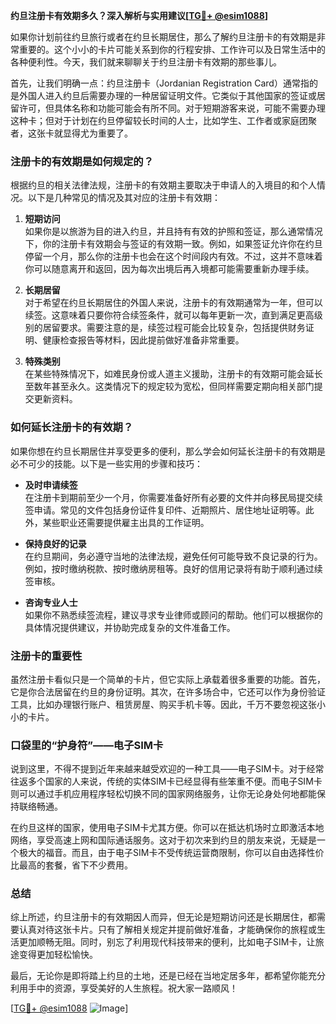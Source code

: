 **约旦注册卡有效期多久？深入解析与实用建议[[TG💪+ @esim1088](https://t.me/s/esim1088)]**

如果你计划前往约旦旅行或者在约旦长期居住，那么了解约旦注册卡的有效期是非常重要的。这个小小的卡片可能关系到你的行程安排、工作许可以及日常生活中的各种便利性。今天，我们就来聊聊关于约旦注册卡有效期的那些事儿。

首先，让我们明确一点：约旦注册卡（Jordanian Registration Card）通常指的是外国人进入约旦后需要办理的一种居留证明文件。它类似于其他国家的签证或居留许可，但具体名称和功能可能会有所不同。对于短期游客来说，可能不需要办理这种卡；但对于计划在约旦停留较长时间的人士，比如学生、工作者或家庭团聚者，这张卡就显得尤为重要了。

### 注册卡的有效期是如何规定的？

根据约旦的相关法律法规，注册卡的有效期主要取决于申请人的入境目的和个人情况。以下是几种常见的情况及其对应的注册卡有效期：

1. **短期访问**  
   如果你是以旅游为目的进入约旦，并且持有有效的护照和签证，那么通常情况下，你的注册卡有效期会与签证的有效期一致。例如，如果签证允许你在约旦停留一个月，那么你的注册卡也会在这个时间段内有效。不过，这并不意味着你可以随意离开和返回，因为每次出境后再入境都可能需要重新办理手续。

2. **长期居留**  
   对于希望在约旦长期居住的外国人来说，注册卡的有效期通常为一年，但可以续签。这意味着只要你符合续签条件，就可以每年更新一次，直到满足更高级别的居留要求。需要注意的是，续签过程可能会比较复杂，包括提供财务证明、健康检查报告等材料，因此提前做好准备非常重要。

3. **特殊类别**  
   在某些特殊情况下，如难民身份或人道主义援助，注册卡的有效期可能会延长至数年甚至永久。这类情况下的规定较为宽松，但同样需要定期向相关部门提交更新资料。

### 如何延长注册卡的有效期？

如果你想在约旦长期居住并享受更多的便利，那么学会如何延长注册卡的有效期是必不可少的技能。以下是一些实用的步骤和技巧：

- **及时申请续签**  
  在注册卡到期前至少一个月，你需要准备好所有必要的文件并向移民局提交续签申请。常见的文件包括身份证件复印件、近期照片、居住地址证明等。此外，某些职业还需要提供雇主出具的工作证明。

- **保持良好的记录**  
  在约旦期间，务必遵守当地的法律法规，避免任何可能导致不良记录的行为。例如，按时缴纳税款、按时缴纳房租等。良好的信用记录将有助于顺利通过续签审核。

- **咨询专业人士**  
  如果你不熟悉续签流程，建议寻求专业律师或顾问的帮助。他们可以根据你的具体情况提供建议，并协助完成复杂的文件准备工作。

### 注册卡的重要性

虽然注册卡看似只是一个简单的卡片，但它实际上承载着很多重要的功能。首先，它是你合法居留在约旦的身份证明。其次，在许多场合中，它还可以作为身份验证工具，比如办理银行账户、租赁房屋、购买手机卡等。因此，千万不要忽视这张小小的卡片。

### 口袋里的“护身符”——电子SIM卡

说到这里，不得不提到近年来越来越受欢迎的一种工具——电子SIM卡。对于经常往返多个国家的人来说，传统的实体SIM卡已经显得有些笨重不便。而电子SIM卡则可以通过手机应用程序轻松切换不同的国家网络服务，让你无论身处何地都能保持联络畅通。

在约旦这样的国家，使用电子SIM卡尤其方便。你可以在抵达机场时立即激活本地网络，享受高速上网和国际通话服务。这对于初次来到约旦的朋友来说，无疑是一个极大的福音。而且，由于电子SIM卡不受传统运营商限制，你可以自由选择性价比最高的套餐，省下不少费用。

### 总结

综上所述，约旦注册卡的有效期因人而异，但无论是短期访问还是长期居住，都需要认真对待这张卡片。只有了解相关规定并提前做好准备，才能确保你的旅程或生活更加顺畅无阻。同时，别忘了利用现代科技带来的便利，比如电子SIM卡，让旅途变得更加轻松愉快。

最后，无论你是即将踏上约旦的土地，还是已经在当地定居多年，都希望你能充分利用手中的资源，享受美好的人生旅程。祝大家一路顺风！

[[TG💪+ @esim1088](https://t.me/s/esim1088) ![Image](https://i.postimg.cc/4NQfJmqS/Snipaste-2025-05-13-00-14-12.png)]